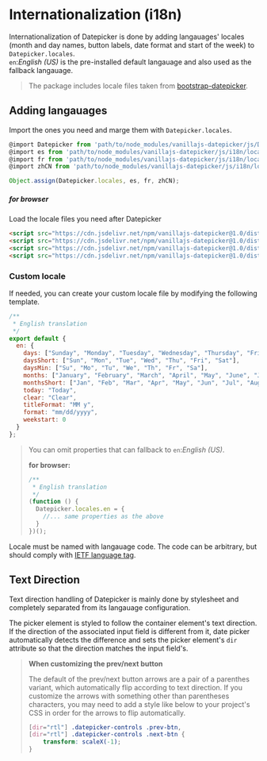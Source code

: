 # Internationalization (i18n)

Internationalization of Datepicker is done by adding langauages' locales (month and day names, button labels, date format and start of the week) to `Datepicker.locales`.  
`en`:_English (US)_ is the pre-installed default langauage and also used as the fallback langauage.

> The package includes locale files taken from [bootstrap-datepicker](https://github.com/uxsolutions/bootstrap-datepicker).

## Adding langauages

Import the ones you need and marge them with `Datepicker.locales`.

```javascript
@import Datepicker from 'path/to/node_modules/vanillajs-datepicker/js/Datepicker.js';
@import es from 'path/to/node_modules/vanillajs-datepicker/js/i18n/locales/es.js';
@import fr from 'path/to/node_modules/vanillajs-datepicker/js/i18n/locales/fr.js';
@import zhCN from 'path/to/node_modules/vanillajs-datepicker/js/i18n/locales/zh-CN.js';

Object.assign(Datepicker.locales, es, fr, zhCN);
```

##### for browser

Load the locale files you need after Datepicker

```html
<script src="https://cdn.jsdelivr.net/npm/vanillajs-datepicker@1.0/dist/js/datepicker-full.min.js"></script>
<script src="https://cdn.jsdelivr.net/npm/vanillajs-datepicker@1.0/dist/js/locales/es.js"></script>
<script src="https://cdn.jsdelivr.net/npm/vanillajs-datepicker@1.0/dist/js/locales/fr.js"></script>
<script src="https://cdn.jsdelivr.net/npm/vanillajs-datepicker@1.0/dist/js/locales/zh-CN.js"></script>
```

### Custom locale

If needed, you can create your custom locale file by modifying the following template.

```javascript
/**
 * English translation
 */
export default {
  en: {
    days: ["Sunday", "Monday", "Tuesday", "Wednesday", "Thursday", "Friday", "Saturday"],
    daysShort: ["Sun", "Mon", "Tue", "Wed", "Thu", "Fri", "Sat"],
    daysMin: ["Su", "Mo", "Tu", "We", "Th", "Fr", "Sa"],
    months: ["January", "February", "March", "April", "May", "June", "July", "August", "September", "October", "November", "December"],
    monthsShort: ["Jan", "Feb", "Mar", "Apr", "May", "Jun", "Jul", "Aug", "Sep", "Oct", "Nov", "Dec"],
    today: "Today",
    clear: "Clear",
    titleFormat: "MM y",
    format: "mm/dd/yyyy",
    weekstart: 0
  }
};
```
> You can omit properties that can fallback to `en`:_English (US)_.
>  
> **for browser:**
> ```javascript
> /**
>  * English translation
>  */
> (function () {
>   Datepicker.locales.en = {
>     //... same properties as the above 
>   }
> })();
> ```


Locale must be named with langauage code. The code can be arbitrary, but should comply with [IETF language tag](https://en.wikipedia.org/wiki/IETF_language_tag).


## Text Direction

Text direction handling of Datepicker is mainly done by stylesheet and completely separated from its langauage configuration.

The picker element is styled to follow the container element's text direction. If the direction of the associated input field is different from it, date picker automatically detects the difference and sets the picker element's `dir` attribute so that the direction matches the input field's.

> **When customizing the prev/next button**  
>
> The default of the prev/next button arrows are a pair of a parenthes variant, which automatically flip according to text direction. If you customize the arrows with something other than parentheses characters, you may need to add a style like below to your project's CSS in order for the arrows to flip automatically.
>
> ```css
> [dir="rtl"] .datepicker-controls .prev-btn,
> [dir="rtl"] .datepicker-controls .next-btn {
>     transform: scaleX(-1);
> }
>```
